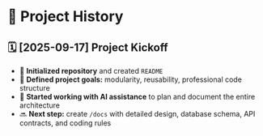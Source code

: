 # 📜 Project History

## 🗓 [2025-09-17] Project Kickoff

-   📂 **Initialized repository** and created `README`
-   🎯 **Defined project goals:** modularity, reusability, professional code structure
-   🤖 **Started working with AI assistance** to plan and document the entire architecture
-   🔜 **Next step:** create `/docs` with detailed design, database schema, API contracts, and coding rules
